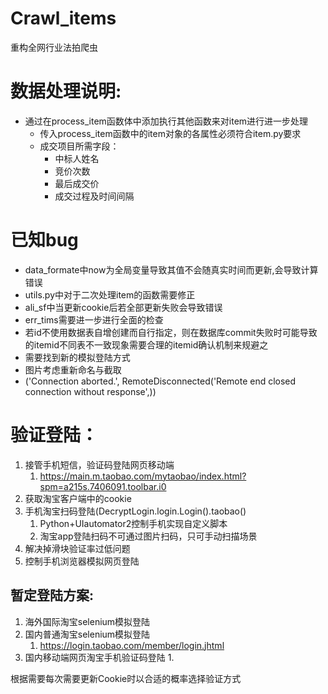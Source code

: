 # Crawl_items
重构全网行业法拍爬虫

# 数据处理说明:
* 通过在process_item函数体中添加执行其他函数来对item进行进一步处理
  * 传入process_item函数中的item对象的各属性必须符合item.py要求
  * 成交项目所需字段：
    * 中标人姓名
    * 竞价次数
    * 最后成交价
    * 成交过程及时间间隔

# 已知bug
* data_formate中now为全局变量导致其值不会随真实时间而更新,会导致计算错误
* utils.py中对于二次处理item的函数需要修正
* ali_sf中当更新cookie后若全部更新失败会导致错误
* err_tims需要进一步进行全面的检查
* 若id不使用数据表自增创建而自行指定，则在数据库commit失败时可能导致的itemid不同表不一致现象需要合理的itemid确认机制来规避之
* 需要找到新的模拟登陆方式
* 图片考虑重新命名与截取
* ('Connection aborted.', RemoteDisconnected('Remote end closed connection without response',))

# 验证登陆：
1. 接管手机短信，验证码登陆网页移动端
   1. https://main.m.taobao.com/mytaobao/index.html?spm=a215s.7406091.toolbar.i0
2. 获取淘宝客户端中的cookie
3. 手机淘宝扫码登陆(DecryptLogin.login.Login().taobao()
   1. Python+UIautomator2控制手机实现自定义脚本
   2. 淘宝app登陆扫码不可通过图片扫码，只可手动扫描场景
4. 解决掉滑块验证率过低问题
5. 控制手机浏览器模拟网页登陆

## 暂定登陆方案:
1. 海外国际淘宝selenium模拟登陆
2. 国内普通淘宝selenium模拟登陆
   1. https://login.taobao.com/member/login.jhtml
3. 国内移动端网页淘宝手机验证码登陆
   1. 

根据需要每次需要更新Cookie时以合适的概率选择验证方式